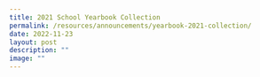 ```yaml
---
title: 2021 School Yearbook Collection
permalink: /resources/announcements/yearbook-2021-collection/
date: 2022-11-23
layout: post
description: ""
image: ""
---
```



